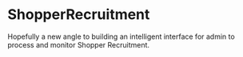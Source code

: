 # ShopperRecruitment
Hopefully a new angle to building an intelligent interface for admin to process and monitor Shopper Recruitment.
